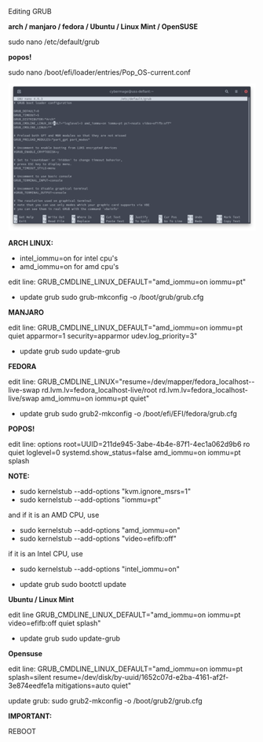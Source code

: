 Editing GRUB



**arch / manjaro / fedora / Ubuntu / Linux Mint / OpenSUSE**

sudo nano /etc/default/grub 

**popos!**

sudo nano /boot/efi/loader/entries/Pop_OS-current.conf  


![image](uploads/a827fb07cae2163c98f8fb132b262d78/image.png)



**ARCH LINUX:**

- intel_iommu=on for intel cpu's
- amd_iommu=on for amd cpu's



edit line:
GRUB_CMDLINE_LINUX_DEFAULT="amd_iommu=on iommu=pt"

- update grub
sudo grub-mkconfig -o /boot/grub/grub.cfg

**MANJARO**

edit line:
GRUB_CMDLINE_LINUX_DEFAULT="amd_iommu=on iommu=pt quiet apparmor=1 security=apparmor udev.log_priority=3"

- update grub
sudo update-grub

**FEDORA**

edit line:
GRUB_CMDLINE_LINUX="resume=/dev/mapper/fedora_localhost--live-swap rd.lvm.lv=fedora_localhost-live/root rd.lvm.lv=fedora_localhost-live/swap amd_iommu=on iommu=pt quiet"

- update grub
sudo grub2-mkconfig -o /boot/efi/EFI/fedora/grub.cfg

**POPOS!**

edit line:
options root=UUID=211de945-3abe-4b4e-87f1-4ec1a062d9b6 ro quiet loglevel=0 systemd.show_status=false amd_iommu=on iommu=pt splash

**NOTE:**

- sudo kernelstub --add-options "kvm.ignore_msrs=1"
- sudo kernelstub --add-options "iommu=pt"
 
and if it is an AMD CPU, use 

- sudo kernelstub --add-options "amd_iommu=on"
- sudo kernelstub --add-options "video=efifb:off"

if it is an Intel CPU, use 

- sudo kernelstub --add-options "intel_iommu=on"


- update grub
sudo bootctl update

**Ubuntu / Linux Mint**

edit line
GRUB_CMDLINE_LINUX_DEFAULT="amd_iommu=on iommu=pt video=efifb:off quiet splash"

- update grub
sudo update-grub

**Opensuse**

edit line:
GRUB_CMDLINE_LINUX_DEFAULT="amd_iommu=on iommu=pt splash=silent resume=/dev/disk/by-uuid/1652c07d-e2ba-4161-af2f-3e874eedfe1a mitigations=auto quiet"

update grub:
sudo grub2-mkconfig -o /boot/grub2/grub.cfg


**IMPORTANT:**

REBOOT













